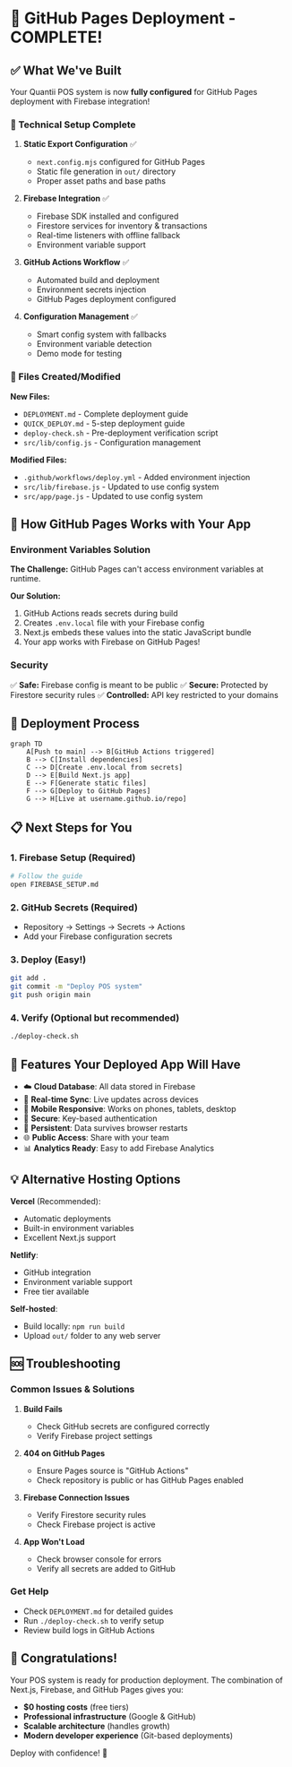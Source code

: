 # 🎉 GitHub Pages Deployment - COMPLETE!

## ✅ What We've Built

Your Quantii POS system is now **fully configured** for GitHub Pages deployment with Firebase integration!

### 🔧 Technical Setup Complete

1. **Static Export Configuration** ✅
   - `next.config.mjs` configured for GitHub Pages
   - Static file generation in `out/` directory
   - Proper asset paths and base paths

2. **Firebase Integration** ✅
   - Firebase SDK installed and configured
   - Firestore services for inventory & transactions
   - Real-time listeners with offline fallback
   - Environment variable support

3. **GitHub Actions Workflow** ✅
   - Automated build and deployment
   - Environment secrets injection
   - GitHub Pages deployment configured

4. **Configuration Management** ✅
   - Smart config system with fallbacks
   - Environment variable detection
   - Demo mode for testing

### 📁 Files Created/Modified

**New Files:**
- `DEPLOYMENT.md` - Complete deployment guide
- `QUICK_DEPLOY.md` - 5-step deployment guide
- `deploy-check.sh` - Pre-deployment verification script
- `src/lib/config.js` - Configuration management

**Modified Files:**
- `.github/workflows/deploy.yml` - Added environment injection
- `src/lib/firebase.js` - Updated to use config system
- `src/app/page.js` - Updated to use config system

## 🚀 How GitHub Pages Works with Your App

### Environment Variables Solution

**The Challenge:** GitHub Pages can't access environment variables at runtime.

**Our Solution:**
1. GitHub Actions reads secrets during build
2. Creates `.env.local` file with your Firebase config
3. Next.js embeds these values into the static JavaScript bundle
4. Your app works with Firebase on GitHub Pages!

### Security

✅ **Safe:** Firebase config is meant to be public
✅ **Secure:** Protected by Firestore security rules
✅ **Controlled:** API key restricted to your domains

## 🎯 Deployment Process

```mermaid
graph TD
    A[Push to main] --> B[GitHub Actions triggered]
    B --> C[Install dependencies]
    C --> D[Create .env.local from secrets]
    D --> E[Build Next.js app]
    E --> F[Generate static files]
    F --> G[Deploy to GitHub Pages]
    G --> H[Live at username.github.io/repo]
```

## 📋 Next Steps for You

### 1. Firebase Setup (Required)
```bash
# Follow the guide
open FIREBASE_SETUP.md
```

### 2. GitHub Secrets (Required)
- Repository → Settings → Secrets → Actions
- Add your Firebase configuration secrets

### 3. Deploy (Easy!)
```bash
git add .
git commit -m "Deploy POS system"
git push origin main
```

### 4. Verify (Optional but recommended)
```bash
./deploy-check.sh
```

## 🌟 Features Your Deployed App Will Have

- ☁️ **Cloud Database**: All data stored in Firebase
- 🔄 **Real-time Sync**: Live updates across devices
- 📱 **Mobile Responsive**: Works on phones, tablets, desktop
- 🔐 **Secure**: Key-based authentication
- 💾 **Persistent**: Data survives browser restarts
- 🌐 **Public Access**: Share with your team
- 📊 **Analytics Ready**: Easy to add Firebase Analytics

## 💡 Alternative Hosting Options

**Vercel** (Recommended):
- Automatic deployments
- Built-in environment variables
- Excellent Next.js support

**Netlify**:
- GitHub integration
- Environment variable support
- Free tier available

**Self-hosted**:
- Build locally: `npm run build`
- Upload `out/` folder to any web server

## 🆘 Troubleshooting

### Common Issues & Solutions

1. **Build Fails**
   - Check GitHub secrets are configured correctly
   - Verify Firebase project settings

2. **404 on GitHub Pages**
   - Ensure Pages source is "GitHub Actions"
   - Check repository is public or has GitHub Pages enabled

3. **Firebase Connection Issues**
   - Verify Firestore security rules
   - Check Firebase project is active

4. **App Won't Load**
   - Check browser console for errors
   - Verify all secrets are added to GitHub

### Get Help
- Check `DEPLOYMENT.md` for detailed guides
- Run `./deploy-check.sh` to verify setup
- Review build logs in GitHub Actions

## 🎊 Congratulations!

Your POS system is ready for production deployment. The combination of Next.js, Firebase, and GitHub Pages gives you:

- **$0 hosting costs** (free tiers)
- **Professional infrastructure** (Google & GitHub)
- **Scalable architecture** (handles growth)
- **Modern developer experience** (Git-based deployments)

Deploy with confidence! 🚀
